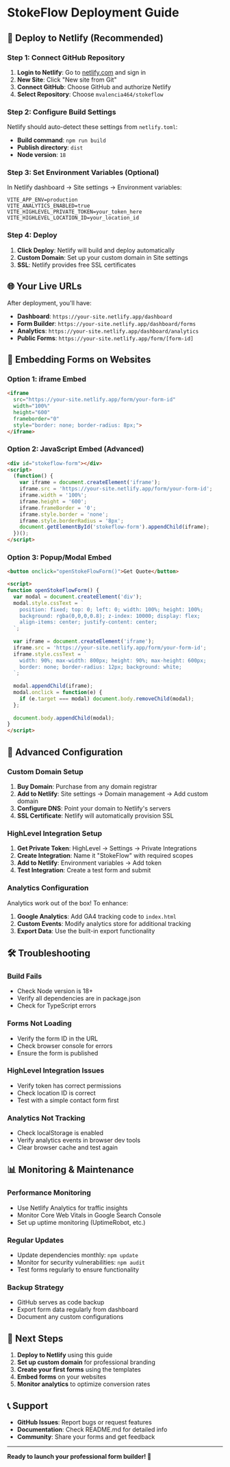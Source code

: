 # StokeFlow Deployment Guide

## 🚀 Deploy to Netlify (Recommended)

### Step 1: Connect GitHub Repository

1. **Login to Netlify**: Go to [netlify.com](https://netlify.com) and sign in
2. **New Site**: Click "New site from Git"
3. **Connect GitHub**: Choose GitHub and authorize Netlify
4. **Select Repository**: Choose `mvalencia464/stokeflow`

### Step 2: Configure Build Settings

Netlify should auto-detect these settings from `netlify.toml`:

- **Build command**: `npm run build`
- **Publish directory**: `dist`
- **Node version**: `18`

### Step 3: Set Environment Variables (Optional)

In Netlify dashboard → Site settings → Environment variables:

```
VITE_APP_ENV=production
VITE_ANALYTICS_ENABLED=true
VITE_HIGHLEVEL_PRIVATE_TOKEN=your_token_here
VITE_HIGHLEVEL_LOCATION_ID=your_location_id
```

### Step 4: Deploy

1. **Click Deploy**: Netlify will build and deploy automatically
2. **Custom Domain**: Set up your custom domain in Site settings
3. **SSL**: Netlify provides free SSL certificates

## 🌐 Your Live URLs

After deployment, you'll have:

- **Dashboard**: `https://your-site.netlify.app/dashboard`
- **Form Builder**: `https://your-site.netlify.app/dashboard/forms`
- **Analytics**: `https://your-site.netlify.app/dashboard/analytics`
- **Public Forms**: `https://your-site.netlify.app/form/[form-id]`

## 📱 Embedding Forms on Websites

### Option 1: iframe Embed

```html
<iframe 
  src="https://your-site.netlify.app/form/your-form-id" 
  width="100%" 
  height="600"
  frameborder="0"
  style="border: none; border-radius: 8px;">
</iframe>
```

### Option 2: JavaScript Embed (Advanced)

```html
<div id="stokeflow-form"></div>
<script>
  (function() {
    var iframe = document.createElement('iframe');
    iframe.src = 'https://your-site.netlify.app/form/your-form-id';
    iframe.width = '100%';
    iframe.height = '600';
    iframe.frameBorder = '0';
    iframe.style.border = 'none';
    iframe.style.borderRadius = '8px';
    document.getElementById('stokeflow-form').appendChild(iframe);
  })();
</script>
```

### Option 3: Popup/Modal Embed

```html
<button onclick="openStokeFlowForm()">Get Quote</button>

<script>
function openStokeFlowForm() {
  var modal = document.createElement('div');
  modal.style.cssText = `
    position: fixed; top: 0; left: 0; width: 100%; height: 100%;
    background: rgba(0,0,0,0.8); z-index: 10000; display: flex;
    align-items: center; justify-content: center;
  `;
  
  var iframe = document.createElement('iframe');
  iframe.src = 'https://your-site.netlify.app/form/your-form-id';
  iframe.style.cssText = `
    width: 90%; max-width: 800px; height: 90%; max-height: 600px;
    border: none; border-radius: 12px; background: white;
  `;
  
  modal.appendChild(iframe);
  modal.onclick = function(e) {
    if (e.target === modal) document.body.removeChild(modal);
  };
  
  document.body.appendChild(modal);
}
</script>
```

## 🔧 Advanced Configuration

### Custom Domain Setup

1. **Buy Domain**: Purchase from any domain registrar
2. **Add to Netlify**: Site settings → Domain management → Add custom domain
3. **Configure DNS**: Point your domain to Netlify's servers
4. **SSL Certificate**: Netlify will automatically provision SSL

### HighLevel Integration Setup

1. **Get Private Token**: HighLevel → Settings → Private Integrations
2. **Create Integration**: Name it "StokeFlow" with required scopes
3. **Add to Netlify**: Environment variables → Add token
4. **Test Integration**: Create a test form and submit

### Analytics Configuration

Analytics work out of the box! To enhance:

1. **Google Analytics**: Add GA4 tracking code to `index.html`
2. **Custom Events**: Modify analytics store for additional tracking
3. **Export Data**: Use the built-in export functionality

## 🛠️ Troubleshooting

### Build Fails
- Check Node version is 18+
- Verify all dependencies are in package.json
- Check for TypeScript errors

### Forms Not Loading
- Verify the form ID in the URL
- Check browser console for errors
- Ensure the form is published

### HighLevel Integration Issues
- Verify token has correct permissions
- Check location ID is correct
- Test with a simple contact form first

### Analytics Not Tracking
- Check localStorage is enabled
- Verify analytics events in browser dev tools
- Clear browser cache and test again

## 📊 Monitoring & Maintenance

### Performance Monitoring
- Use Netlify Analytics for traffic insights
- Monitor Core Web Vitals in Google Search Console
- Set up uptime monitoring (UptimeRobot, etc.)

### Regular Updates
- Update dependencies monthly: `npm update`
- Monitor for security vulnerabilities: `npm audit`
- Test forms regularly to ensure functionality

### Backup Strategy
- GitHub serves as code backup
- Export form data regularly from dashboard
- Document any custom configurations

## 🎯 Next Steps

1. **Deploy to Netlify** using this guide
2. **Set up custom domain** for professional branding
3. **Create your first forms** using the templates
4. **Embed forms** on your websites
5. **Monitor analytics** to optimize conversion rates

## 📞 Support

- **GitHub Issues**: Report bugs or request features
- **Documentation**: Check README.md for detailed info
- **Community**: Share your forms and get feedback

---

**Ready to launch your professional form builder! 🚀**
